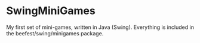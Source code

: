 # SwingMiniGames

My first set of mini-games, written in Java (Swing). Everything is included in the beefest/swing/minigames package.
